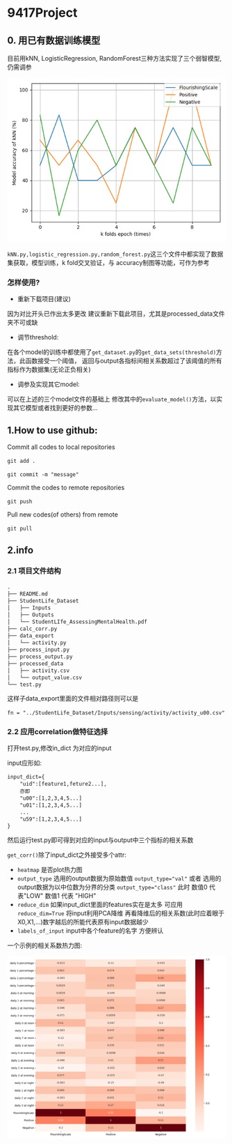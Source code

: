# 9417Project

## 0. 用已有数据训练模型

目前用kNN, LogisticRegression, RandomForest三种方法实现了三个弱智模型,仍需调参

![plot_of_kNN.png](imgs/plot_of_kNN.png)

`kNN.py,logistic_regression.py,random_forest.py`这三个文件中都实现了数据集获取，模型训练，k fold交叉验证，与
accuracy制图等功能，可作为参考

### 怎样使用?

*  重新下载项目(建议)

因为对比开头已作出太多更改 建议重新下载此项目，尤其是processed_data文件夹不可或缺

* 调节threshold:
    
在各个model的训练中都使用了`get_dataset.py`的`get_data_sets(threshold)`方法，此函数接受一个阈值，
返回与output各指标间相关系数超过了该阈值的所有指标作为数据集(无论正负相关)


* 调参及实现其它model:

可以在上述的三个model文件的基础上 修改其中的`evaluate_model()`方法，以实现其它模型或者找到更好的参数...


## 1.How to use github:

Commit all codes to local repositories
          
`git add .`

`git commit -m "message"`

Commit the codes to remote repositories

`git push`

Pull new codes(of others) from remote

`git pull`

## 2.info

### 2.1 项目文件结构
````
.
├── README.md
├── StudentLife_Dataset
│   ├── Inputs
│   ├── Outputs
│   └── StudentLIfe_AssessingMentalHealth.pdf
├── calc_corr.py
├── data_export
│   └── activity.py
├── process_input.py
├── process_output.py
├── processed_data
│   ├── activity.csv
│   └── output_value.csv
└── test.py
````

这样子data_export里面的文件相对路径则可以是

`fn = "../StudentLife_Dataset/Inputs/sensing/activity/activity_u00.csv"`

### 2.2 应用correlation做特征选择

打开test.py,修改in_dict 为对应的input

input应形如:
```
input_dict={
    "uid":[feature1,feture2...],
    亦即
    "u00":[1,2,3,4,5...]
    "u01":[1,2,3,4,5...]
    ...
    "u59":[1,2,3,4,5...]
}
```
 
 然后运行test.py即可得到对应的input与output中三个指标的相关系数
 
 `get_corr()`除了input_dict之外接受多个attr:
 
 * `heatmap` 是否plot热力图
 * `output_type` 选用的output数据为原始数值 `output_type="val"` 或者
  选用的output数据为以中位数为分界的分类 `output_type="class"` 此时 数值0 代表"LOW"
  数值1 代表 "HIGH"
 * `reduce_dim` 如果input_dict里面的features实在是太多 
 可应用`reduce_dim=True` 将input利用PCA降维 
 再看降维后的相关系数(此时应着眼于X0,X1,...)数字越后的所能代表原有input数据越少
 * `labels_of_input` input中各个feature的名字 方便辨认
 
 
一个示例的相关系数热力图:

![heatmap_of_corr](imgs/corr_activities.png)
